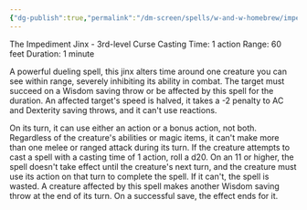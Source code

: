 ```yaml
---
{"dg-publish":true,"permalink":"/dm-screen/spells/w-and-w-homebrew/impedimenta/"}
---
```


The Impediment Jinx - 3rd-level Curse 
Casting Time: 1 action 
Range: 60 feet 
Duration: 1 minute 

A powerful dueling spell, this jinx alters time around one creature you can see within range, severely inhibiting its ability in combat. The target must succeed on a Wisdom saving throw or be affected by this spell for the duration. An affected target's speed is halved, it takes a -2 penalty to AC and Dexterity saving throws, and it can't use reactions. 

On its turn, it can use either an action or a bonus action, not both. Regardless of the creature's abilities or magic items, it can't make more than one melee or ranged attack during its turn. If the creature attempts to cast a spell with a casting time of 1 action, roll a d20. On an 11 or higher, the spell doesn't take effect until the creature's next turn, and the creature must use its action on that turn to complete the spell. If it can't, the spell is wasted. A creature affected by this spell makes another Wisdom saving throw at the end of its turn. On a successful save, the effect ends for it.